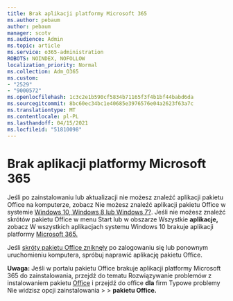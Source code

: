 ```yaml
---
title: Brak aplikacji platformy Microsoft 365
ms.author: pebaum
author: pebaum
manager: scotv
ms.audience: Admin
ms.topic: article
ms.service: o365-administration
ROBOTS: NOINDEX, NOFOLLOW
localization_priority: Normal
ms.collection: Adm_O365
ms.custom:
- "2529"
- "9000572"
ms.openlocfilehash: 1c3c2e1b590cf5834b71165f3f4b1bf44babd6da
ms.sourcegitcommit: 8bc60ec34bc1e40685e3976576e04a2623f63a7c
ms.translationtype: MT
ms.contentlocale: pl-PL
ms.lasthandoff: 04/15/2021
ms.locfileid: "51810098"
---
```

# <a name="microsoft-365-apps-missing"></a>Brak aplikacji platformy Microsoft 365

Jeśli po zainstalowaniu lub aktualizacji nie możesz znaleźć aplikacji pakietu Office na komputerze, zobacz Nie możesz znaleźć aplikacji pakietu Office w systemie [Windows 10, Windows 8 lub Windows 7?](https://support.office.com/article/Can-t-find-Office-applications-in-Windows-10-Windows-8-or-Windows-7-907ce545-6ae8-459b-8d9d-de6764a635d6). Jeśli nie możesz znaleźć skrótów pakietu Office w menu Start lub w obszarze Wszystkie **aplikacje,** zobacz W wszystkich aplikacjach systemu Windows 10 brakuje aplikacji platformy [Microsoft 365.](https://support.office.com/article/office-apps-are-missing-from-all-apps-on-windows-10-5bc123f6-655d-4736-ad61-b0b9d1cde5bc) 

Jeśli [skróty pakietu Office zniknęły](https://support.office.com/article/repair-an-office-application-7821d4b6-7c1d-4205-aa0e-a6b40c5bb88b) po zalogowaniu się lub ponownym uruchomieniu komputera, spróbuj naprawić aplikację pakietu Office. 

**Uwaga:** Jeśli w portalu pakietu Office brakuje aplikacji platformy Microsoft 365 do zainstalowania, przejdź do tematu Rozwiązywanie problemów z instalowaniem pakietu [Office](https://support.office.com/article/troubleshoot-installing-office-35ff2def-e0b2-4dac-9784-4cf212c1f6c2) i przejdź do office **dla** firm Typowe problemy Nie widzisz opcji zainstalowania  >    >  **pakietu Office.** 